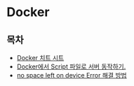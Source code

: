 # Docker

## 목차

- [Docker 치트 시트](contents/CheatSheet.md)
- [Docker에서 Script 파일로 서버 동작하기.](contents/Docker%EC%97%90%EC%84%9C%20script%20%ED%8C%8C%EC%9D%BC%EB%A1%9C%20%EC%84%9C%EB%B2%84%20%EB%8F%99%EC%9E%91%ED%95%98%EA%B8%B0.md)
- [no space left on device Error 해결 방법](contents/no_space_left_on_device_error.md)
